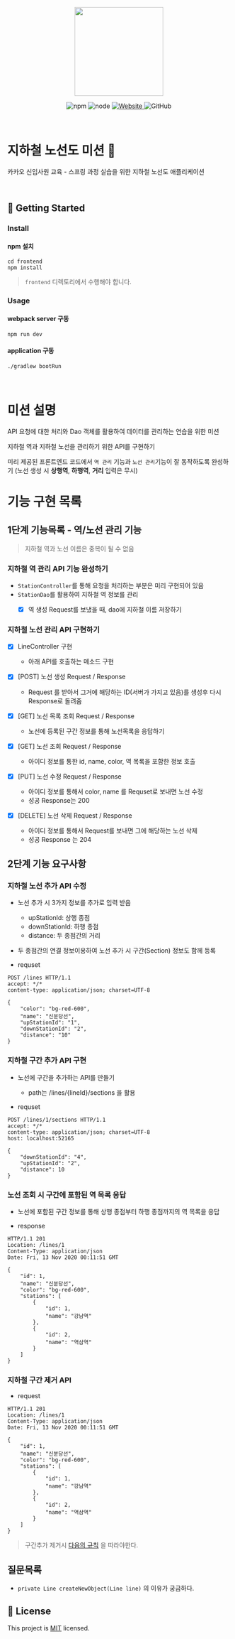 <p align="center">
    <img width="200px;" src="https://raw.githubusercontent.com/woowacourse/atdd-subway-admin-frontend/master/images/main_logo.png"/>
</p>
<p align="center">
  <img alt="npm" src="https://img.shields.io/badge/npm-%3E%3D%205.5.0-blue">
  <img alt="node" src="https://img.shields.io/badge/node-%3E%3D%209.3.0-blue">
  <a href="https://edu.nextstep.camp/c/R89PYi5H" alt="nextstep atdd">
    <img alt="Website" src="https://img.shields.io/website?url=https%3A%2F%2Fedu.nextstep.camp%2Fc%2FR89PYi5H">
  </a>
  <img alt="GitHub" src="https://img.shields.io/github/license/next-step/spring-subway-admin-kakao">
</p>

<br>

# 지하철 노선도 미션​ :train2:
카카오 신입사원 교육 - 스프링 과정 실습을 위한 지하철 노선도 애플리케이션

<br>

## 🚀 Getting Started

### Install
#### npm 설치
```
cd frontend
npm install
```
> `frontend` 디렉토리에서 수행해야 합니다.

### Usage
#### webpack server 구동
```
npm run dev
```
#### application 구동
```
./gradlew bootRun
```
<br>



# 미션 설명

API 요청에 대한 처리와 Dao 객체를 활용하여 데이터를 관리하는 연습을 위한 미션

지하철 역과 지하철 노선을 관리하기 위한 API를 구현하기

미리 제공된 프론트엔드 코드에서 `역 관리` 기능과 `노선 관리`기능이 잘 동작하도록 완성하기 (노선 생성 시 **상행역**, **하행역**, **거리** 입력은 무시)



# 기능 구현 목록



## 1단계 기능목록 - 역/노선 관리 기능

> 지하철 역과 노선 이름은 중복이 될 수 없음



### 지하철 역 관리 API 기능 완성하기

- `StationController`를 통해 요청을 처리하는 부분은 미리 구현되어 있음
- `StationDao`를 활용하여 지하철 역 정보를 관리
  -[X] 역 생성 Request를 보냈을 때, dao에 지하철 이름 저장하기



### 지하철 노선 관리 API 구현하기

-[X] LineController 구현
  - 아래 API를 호출하는 메소드 구현



-[X] [POST] 노선 생성 Request / Response 
  - Request 를 받아서 그거에 해당하는 ID(서버가 가지고 있음)를 생성후 다시 Response로 돌려줌



-[X] [GET] 노선 목록 조회 Request / Response 
  - 노선에 등록된 구간 정보를 통해 노선목록을 응답하기



-[X] [GET] 노선 조회 Request / Response
  - 아이디 정보를 통한 id, name, color, 역 목록을 포함한 정보 호출



-[X] [PUT] 노선 수정 Request / Response
  - 아이디 정보를 통해서 color, name 를 Requset로 보내면 노선 수정
  - 성공 Response는 200



-[X] [DELETE] 노선 삭제 Request / Response
  - 아이디 정보를 통해서 Request를 보내면 그에 해당하는 노선 삭제
  - 성공 Response 는 204




## 2단계 기능 요구사항

### 지하철 노선 추가 API 수정 
- 노선 추가 시 3가지 정보를 추가로 입력 받음
  - upStationId: 상행 종점
  - downStationId: 하행 종점
  - distance: 두 종점간의 거리
- 두 종점간의 연결 정보이용하여 노선 추가 시 구간(Section) 정보도 함께 등록



- requset

```http
POST /lines HTTP/1.1
accept: */*
content-type: application/json; charset=UTF-8

{
    "color": "bg-red-600",
    "name": "신분당선",
    "upStationId": "1",
    "downStationId": "2",
    "distance": "10"
}
```



### 지하철 구간 추가 API 구현

- 노선에 구간을 추가하는 API를 만들기
  - path는 /lines/{lineId}/sections 을 활용



- requset

```http
POST /lines/1/sections HTTP/1.1
accept: */*
content-type: application/json; charset=UTF-8
host: localhost:52165

{
    "downStationId": "4",
    "upStationId": "2",
    "distance": 10
}

```




### 노선 조회 시 구간에 포함된 역 목록 응답
- 노선에 포함된 구간 정보를 통해 상행 종점부터 하행 종점까지의 역 목록을 응답



- response

```http
HTTP/1.1 201 
Location: /lines/1
Content-Type: application/json
Date: Fri, 13 Nov 2020 00:11:51 GMT

{
    "id": 1,
    "name": "신분당선",
    "color": "bg-red-600",
    "stations": [
        {
            "id": 1,
            "name": "강남역"
        },
        {
            "id": 2,
            "name": "역삼역"
        }
    ]
}
```



### 지하철 구간 제거 API

- request

```http
HTTP/1.1 201 
Location: /lines/1
Content-Type: application/json
Date: Fri, 13 Nov 2020 00:11:51 GMT

{
    "id": 1,
    "name": "신분당선",
    "color": "bg-red-600",
    "stations": [
        {
            "id": 1,
            "name": "강남역"
        },
        {
            "id": 2,
            "name": "역삼역"
        }
    ]
}
```



> 구간추가 제거시 [다음의 규칙](https://edu.nextstep.camp/s/bb4PXLji/ls/iKkQksyd) 을 따라야한다.


## 질문목록
- `private Line createNewObject(Line line)` 의 이유가 궁금하다.



## 📝 License

This project is [MIT](https://github.com/next-step/spring-subway-admin-kakao/blob/master/LICENSE) licensed.
